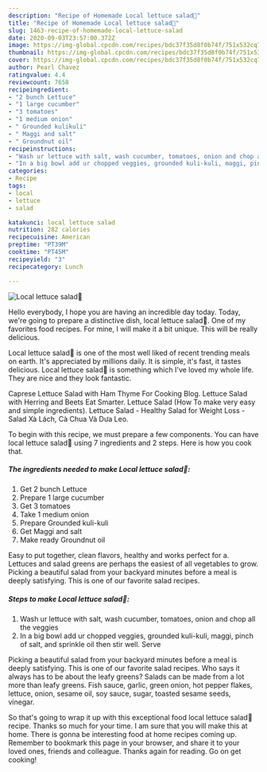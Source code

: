 ```yaml
---
description: "Recipe of Homemade Local lettuce salad🥗"
title: "Recipe of Homemade Local lettuce salad🥗"
slug: 1463-recipe-of-homemade-local-lettuce-salad
date: 2020-09-03T23:57:00.372Z
image: https://img-global.cpcdn.com/recipes/bdc37f35d8f0b74f/751x532cq70/local-lettuce-salad🥗-recipe-main-photo.jpg
thumbnail: https://img-global.cpcdn.com/recipes/bdc37f35d8f0b74f/751x532cq70/local-lettuce-salad🥗-recipe-main-photo.jpg
cover: https://img-global.cpcdn.com/recipes/bdc37f35d8f0b74f/751x532cq70/local-lettuce-salad🥗-recipe-main-photo.jpg
author: Pearl Chavez
ratingvalue: 4.4
reviewcount: 7658
recipeingredient:
- "2 bunch Lettuce"
- "1 large cucumber"
- "3 tomatoes"
- "1 medium onion"
- " Grounded kulikuli"
- " Maggi and salt"
- " Groundnut oil"
recipeinstructions:
- "Wash ur lettuce with salt, wash cucumber, tomatoes, onion and chop all the veggies"
- "In a big bowl add ur chopped veggies, grounded kuli-kuli, maggi, pinch of salt, and sprinkle oil then stir well. Serve"
categories:
- Recipe
tags:
- local
- lettuce
- salad

katakunci: local lettuce salad 
nutrition: 282 calories
recipecuisine: American
preptime: "PT39M"
cooktime: "PT45M"
recipeyield: "3"
recipecategory: Lunch

---
```



![Local lettuce salad🥗](https://img-global.cpcdn.com/recipes/bdc37f35d8f0b74f/751x532cq70/local-lettuce-salad🥗-recipe-main-photo.jpg)

Hello everybody, I hope you are having an incredible day today. Today, we're going to prepare a distinctive dish, local lettuce salad🥗. One of my favorites food recipes. For mine, I will make it a bit unique. This will be really delicious.

Local lettuce salad🥗 is one of the most well liked of recent trending meals on earth. It's appreciated by millions daily. It is simple, it's fast, it tastes delicious. Local lettuce salad🥗 is something which I've loved my whole life. They are nice and they look fantastic.

Caprese Lettuce Salad with Ham Thyme For Cooking Blog. Lettuce Salad with Herring and Beets Eat Smarter. Lettuce Salad (How To make very easy and simple ingredients). Lettuce Salad - Healthy Salad for Weight Loss - Salad Xà Lách, Cà Chua Và Dưa Leo.


To begin with this recipe, we must prepare a few components. You can have local lettuce salad🥗 using 7 ingredients and 2 steps. Here is how you cook that.

<!--inarticleads1-->

##### The ingredients needed to make Local lettuce salad🥗:

1. Get 2 bunch Lettuce
1. Prepare 1 large cucumber
1. Get 3 tomatoes
1. Take 1 medium onion
1. Prepare  Grounded kuli-kuli
1. Get  Maggi and salt
1. Make ready  Groundnut oil


Easy to put together, clean flavors, healthy and works perfect for a. Lettuces and salad greens are perhaps the easiest of all vegetables to grow. Picking a beautiful salad from your backyard minutes before a meal is deeply satisfying. This is one of our favorite salad recipes. 

<!--inarticleads2-->

##### Steps to make Local lettuce salad🥗:

1. Wash ur lettuce with salt, wash cucumber, tomatoes, onion and chop all the veggies
1. In a big bowl add ur chopped veggies, grounded kuli-kuli, maggi, pinch of salt, and sprinkle oil then stir well. Serve


Picking a beautiful salad from your backyard minutes before a meal is deeply satisfying. This is one of our favorite salad recipes. Who says it always has to be about the leafy greens? Salads can be made from a lot more than leafy greens. Fish sauce, garlic, green onion, hot pepper flakes, lettuce, onion, sesame oil, soy sauce, sugar, toasted sesame seeds, vinegar. 

So that's going to wrap it up with this exceptional food local lettuce salad🥗 recipe. Thanks so much for your time. I am sure that you will make this at home. There is gonna be interesting food at home recipes coming up. Remember to bookmark this page in your browser, and share it to your loved ones, friends and colleague. Thanks again for reading. Go on get cooking!
